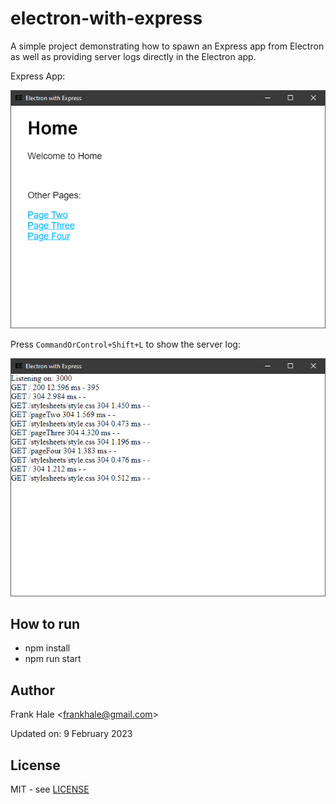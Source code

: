# electron-with-express

A simple project demonstrating how to spawn an Express app from Electron as well
as providing server logs directly in the Electron app.

Express App:

![Express-App](screenshots/express-app.png)

Press `CommandOrControl+Shift+L` to show the server log:

![Server-Log](screenshots/server-log.png)

## How to run

- npm install
- npm run start

## Author

Frank Hale &lt;frankhale@gmail.com&gt;

Updated on: 9 February 2023

## License

MIT - see [LICENSE](LICENSE)
